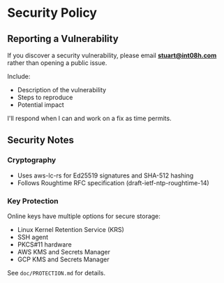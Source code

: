 # Security Policy

## Reporting a Vulnerability

If you discover a security vulnerability, please email **stuart@int08h.com** rather than opening a public issue.

Include:
- Description of the vulnerability
- Steps to reproduce
- Potential impact

I'll respond when I can and work on a fix as time permits.

## Security Notes

### Cryptography
- Uses aws-lc-rs for Ed25519 signatures and SHA-512 hashing
- Follows Roughtime RFC specification (draft-ietf-ntp-roughtime-14)

### Key Protection
Online keys have multiple options for secure storage:
- Linux Kernel Retention Service (KRS)
- SSH agent
- PKCS#11 hardware 
- AWS KMS and Secrets Manager
- GCP KMS and Secrets Manager

See `doc/PROTECTION.md` for details.
